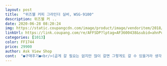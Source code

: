 ```yaml
---
layout: post 
title:  "위즈웰 커피 그라인더 실버, WSG-9100" 
description: 위즈웰 커 ..
date: 2020-06-28 08:20:24 
img: https://static.coupangcdn.com/image/product/image/vendoritem/2018/10/23/3130753690/d52de1af-4720-462d-b88d-39b02061d9bd.jpg 
linkUrl: https://link.coupang.com/re/AFFSDP?lptag=AF3600438&subid=ahnPublicAsk&pageKey=19320577&itemId=77515788&vendorItemId=3130753690&traceid=V0-113-00ef2f6feba1ca71 
categories: [1013] 
color: FF1744 
price: 29900 
author: Ask View Shop 
cont:  "●구매후기●<br/>(곱게 갈 필요는 없지만 많이 갈면 그렇게도 갈 수 있을거라 생각했어요ㅋㅋㅋ)<br/>(위, 아래 도톰한 스펀지?가 깔려 있어서 좋았네요)<br/>(참고로 느긋한 성격 못됨)<br/>(핸드밀도 스테인레스였는데 좀전에 보이 녹슬어 있던데.<br/>.<br/> 버리려구여ㅜ)<br/>1.<br/>분리가능<br/>2.<br/>세척가능<br/>2020.<br/>4/29 현재 전 자가격리자라서 ㅠㅠ<br/>24,490원으로 행복해 질 수 있어요(૭ ᐕ)૭<br/>2인분까지 갈 수 일을 것 같아요<br/>3.<br/>균일하게 갈림<br/>3번정도 박박 닦으니 더이상 안 나오길래 뜨거운 물로 세척해서 말렸어요<br/>4.<br/>합리적인 가격<br/>결벽증 비슷한게 있어서 ㅎㅎ 한번 사용한 기구는 무조건 씻어야 하는 강박이.<br/>.<br/> 그래서 이 모델을 선택 하기도 했구요.<br/> 세척이 정말 간편하네요 ^^ 커피 원두 말고도 다른 견과류도 갈아도 될 것 같아요 ^^<br/>고무 냄새가 심하길래 원두에 벨 것 같아서 걱정했는데 원두는 멀쩡하네요 :)<br/>고무냄새 엄청 심하게 나요ㅋㅋㅋ<br/>곱게 갈리긴 않아요<br/>구매한지 한참 됐는데 구매 전부터 먹고 있던 갈아놓은 원두 마시느라 이제야 후기 남깁니다.<br/> ^^<br/>그라인더는 그라인더네요<br/>그라인더는 이정도 가격에 한 번 장만하면 오래 쓰니까 패스<br/>그래서 그냥 또 갈았어요!<br/>그렇게 시간 보내다 갑자기 이거 샀는데 진짜 탁월한 선택이에요<br/>그리고 Phin에 내려먹을거라 드랍이랑 모카포트 사이쯤 되어야되서 오히려 이게 좋았던것 같아요.<br/><br/>나는 윅켄 루틴으로 일주일치 원두를 갈아먹는걸로 대체할예정이야.<br/><br/>내용물도 포장 상자만했어요ㅋㅋㅋ<br/>네이버로 검색하고 일이천원 차이면 쿠팡에서 사는게 배송료때문에 훨씬 저렴하기 때문에 (그다음날바로받는거에 익숙해지면 택배 기다리는게 너무 초조하기 시작하죠ㅠㅠ)<br/>다 갈아오면 신선도에 문제가 생기니 원두채로 구매를 했구요.<br/><br/>다른데 고무냄새 있었다던데 전 없었어요.<br/> 원래 믹서기도 그렇고 완전 가루로 만들게 아니면 2초<br/> -3초씩 누르고 손 때면서 갈아야대니, 전문 원두기계를 바라고 산건 아니거든요.<br/><br/>더 저렴한거 사려다가 이거 산 이유가 분리 때문이었는데 진짜 탁월한 선택인 것 같아요<br/>드립퍼도 싸고 한 번 사면 오래 쓰니까<br/>들어와서 수동으로 가는걸 살까 자동을 살까 고민을 하다가<br/>딱 생각한 만큼이라서 만족해요<br/>모카팟으로 커피를 내려먹는지라 원두를 아주 곱게 갈아야해서요 18초 정도 갈았는데 약간 모터 타는 냄새? 가 나는것같아서 멈췄어요.<br/> 아니나 다를까 커피가 진하게 내려지진 않았네요 ㅎㅎ 담번엔 조금 더 길게 갈아봐야겠어요.<br/><br/>모터가 조금 약한 부분.<br/>.<br/> 은 어쩔수 없는것 같고 대체로 만족합니다 ^^<br/>밤이라 대충 갈아서 물도 대충 넣어 마셨는데<br/>베트남에서 귀국하면서 맘에드는 원두를 꽤 사왔어요.<br/><br/>세척도 정말 편하구 굳이 몸통째 안 움직여도 되니까 넘 넘 만족스러워요!<br/>수동 칼리다를 4만원에 샀는데 자동이 3만원도 안해ㅋㅋㅋㅋ<br/>수동쓸때 너무 번거롭고 나무라서 씻기고 번거로웠던게 생각이 나서 자동으로 검색을 시작했어요.<br/><br/>스테인레스니까 물 세척 후 물기만 잘 닦아서 보관하면 문제 없으니 굳굳<br/>식용유 묻혀서 박박 닦으니 진짜 시커먼게 묻어 나오더라고요<br/>아<br/>아 문명이여!!!<br/>약 150<br/> -200g 사이 갈아서 5<br/> -10일 드시면 딱 좋을것 같네요.<br/><br/>어느정도 커피 좋아하고 그래서 이 그라인더를 살지 말지 고민하시는 거라면 주문하세요<br/>어쨋든 모두 좋은하루되요,<br/> -<br/>엄청 연하게 탔는데 향이 엄청 향긋했어요!<br/>여과지는 싸고<br/>연주야.<br/><br/>영상 찍으면서 30초정도 안 되게 갈았는데 전체적으로 입자가 크게 갈리긴 했지만 안 갈린 원두도 몇 개 보이더라고요<br/>예전에 핸드밀 구매했다가<br/>우선 디자인이 진짜 너무 이뻐요.<br/> 의도한건 아니였는데 주방기구들이 다 은색+검은색이라 꼭 맞춤한것같네요 ㅎㅎ<br/>원두는 먹고싶은만큼 사면 끝<br/>이건 상품평과 매우 공감했던게<br/>이건 아주 간편하게 드르륵 몇 번이면 가루 뚝딱ㅋㅋㅋ<br/>이제 더이상 아침 노동을 모닝루틴이라는 이름으로 씻지 못하는 나무통에 굳이 수동으로 하는것보단 자동으로 갈아타서 너의 시간을 더 가치있는곳에 쓰길바래.<br/> 꼭 그렇게 해야만 한다면 해야지.<br/><br/>일단 분리가 된다는 점에서 진짜 좋은 거 같아요<br/>일단 생각보다 사이즈가 컸어요!<br/>일단 설명서 보다는 더 갈아줘야 설명서에 나오는 드립커피용 원두로 분쇄되는 것 같아요<br/>일단 손으로 죽어라 갈아도 찔끔씩 나오던 원두 가루와 달리<br/>저는 살짝 믹서기? 분쇄기? 같은 느낌으로 샀는데<br/>전체 사이즈에 비해 안쪽은 작다는 평을 봤는데 제가 생각했던 거 보다 큼직했어요!<br/>제가 구매한 포인트는 아래 4가지예요<br/>제품이 여러 후기와 똑같아서 기대나 실망감 하나 없었구<br/>진짜 심하게 나요ㅋㅋㅋ<br/>집에서 커피라도 내려마시니 좀 살것 같아요.<br/> 후기도 이렇게 길고 정성스럽게 적게 되네요.<br/><br/>커피 좋아하는 사람들이 왜 핸드드립을 좋아하는지 알 것 같아요<br/>커피 좋아하는 지인에겐 꼭 추천하고싶어요.<br/><br/>커피에 대해 잘 모르지만<br/>커피집 커피 찌거기 입자만큼 갈 수 있을거라 생각하면 안돼요ㅠ<br/>택배 상자가 포장 상자 사이즈랑 딱 맞았고<br/>포장은 내부 포장이 튼튼해서 좋았어요<br/>한번 갈면 원두 가루가 발생되고, 양많이 갈려면 시간이 소요되니<br/>핸드드립 준비물도<br/>핸드밀은 구석에 박아 놓고 원두도 안 먹게 되더라고요<br/>혼자 마실거 갈아 먹을거라 넉넉하다고 생각해요<br/>후기 열심히 보고 샀어요<br/>후기 촬영할라고 영상 찍었는데 고무 냄새에 당황해서 놀래는 소리 다 나요;ㅋㅋ<br/>후기에 연마제에 대한 내용이 있길래 태어나서 스테인레스 제품 처음으로 닦아 봤는데 놀랬네요 ⁹<br/> -⁹<br/>" 
---
```

